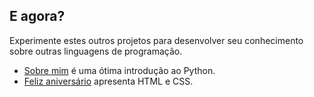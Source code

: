 ## E agora?

Experimente estes outros projetos para desenvolver seu conhecimento sobre outras linguagens de programação.

- [Sobre mim](https://projects.raspberrypi.org/pt-BR/projects/about-me?utm_source=pathway&utm_medium=whatnext&utm_campaign=projects) é uma ótima introdução ao Python.
- [Feliz aniversário](https://projects.raspberrypi.org/pt-BR/projects/happy-birthday?utm_source=pathway&utm_medium=whatnext&utm_campaign=projects) apresenta HTML e CSS.

